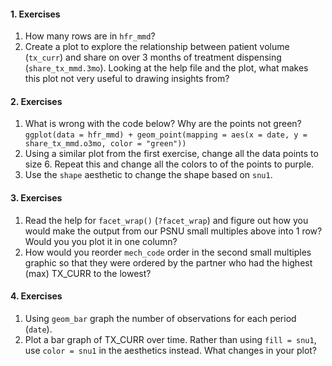 #### 1. Exercises
1.  How many rows are in `hfr_mmd`?
2.  Create a plot to explore the relationship between patient volume (`tx_curr`) and share on over 3 months of treatment dispensing (`share_tx_mmd.3mo`). Looking at the help file and the plot, what makes this plot not very useful to drawing insights from?


#### 2. Exercises
  1. What is wrong with the code below? Why are the points not green?
    ```
    ggplot(data = hfr_mmd) + geom_point(mapping = aes(x = date, y = share_tx_mmd.o3mo, color = "green"))
    ```
  2. Using a similar plot from the first exercise, change all the data points to size 6. Repeat this and change all the colors to of the points to purple.
  3. Use the `shape` aesthetic to change the shape based on `snu1`.

#### 3. Exercises
  1. Read the help for `facet_wrap()` (`?facet_wrap`) and figure out how you would make the output from our PSNU small multiples above into 1 row? Would you you plot it in one column?
  2. How would you reorder `mech_code` order in the second small multiples graphic so that they were ordered by the partner who had the highest (max) TX_CURR to the lowest?
  
#### 4. Exercises
  1. Using `geom_bar` graph the number of observations for each period (`date`).
  2. Plot a bar graph of TX_CURR over time. Rather than using `fill = snu1`, use `color = snu1` in the aesthetics instead. What changes in your plot?